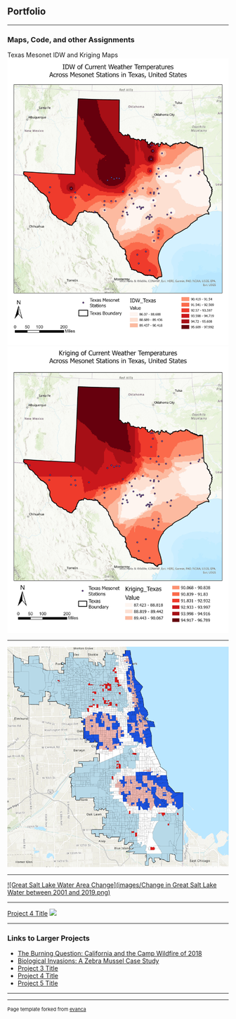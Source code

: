 ## Portfolio

---

### Maps, Code, and other Assignments

Texas Mesonet IDW and Kriging Maps
<img src="images/IDW_Texas Layout.jpg"/>
<img src="images/Kriging_Texas Layout.jpg"/>


---
[![Chicago Crime Hot Spot Analysis](images/PDriscoll_HotSpotAnalysis_ChicagoCrime.png)](https://arcg.is/muWbe)

---
[![Great Salt Lake Water Area Change](images/Change in Great Salt Lake Water between 2001 and 2019.png)](https://code.earthengine.google.com/6d5d5b888ce3c50fb390018e9d2caa35)

---
[Project 4 Title](http://example.com/)
<img src="images/dummy_thumbnail.jpg?raw=true"/>

---
### Links to Larger Projects

- [The Burning Question: California and the Camp Wildfire of 2018](https://storymaps.arcgis.com/stories/cffb4ae19cf24701a07849973f2bd0ea)
- [Biological Invasions: A Zebra Mussel Case Study](/Zebra_Mussels)
- [Project 3 Title](http://example.com/)
- [Project 4 Title](http://example.com/)
- [Project 5 Title](http://example.com/)

---




---
<p style="font-size:11px">Page template forked from <a href="https://github.com/evanca/quick-portfolio">evanca</a></p>
<!-- Remove above link if you don't want to attibute -->
